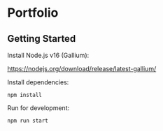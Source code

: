 # Portfolio

## Getting Started

Install Node.js v16 (Gallium):

https://nodejs.org/download/release/latest-gallium/

Install dependencies:

```shell script
npm install
```

Run for development:

```shell script
npm run start
```
